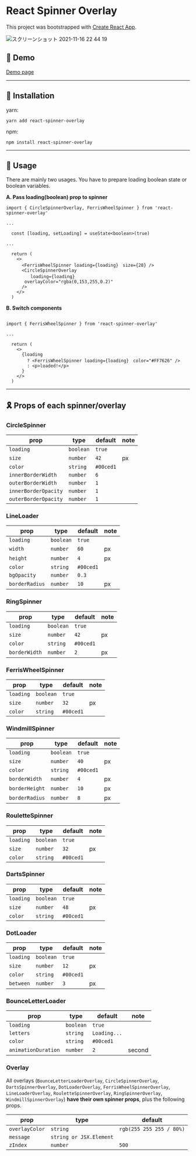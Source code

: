 # React Spinner Overlay

This project was bootstrapped with [Create React App](https://github.com/facebook/create-react-app).


![スクリーンショット 2021-11-16 22 44 19](https://user-images.githubusercontent.com/68284764/141996652-6cb38080-163f-469d-9851-25231151523a.png)


## 🚀 Demo

[Demo page](https://arisaokasaka.github.io/react-spinner-overlay/)

---

## 💫 Installation

yarn: 
```
yarn add react-spinner-overlay
```

npm: 
```
npm install react-spinner-overlay
```

---

## 📌 Usage
There are mainly two usages. You have to prepare loading boolean state or boolean variables.

**A. Pass loading(boolean) prop to spinner**
```
import { CircleSpinnerOverlay, FerrisWheelSpinner } from 'react-spinner-overlay'

...

  const [loading, setLoading] = useState<boolean>(true)

...

  return (
    <>
      <FerrisWheelSpinner loading={loading}　size={28} />
      <CircleSpinnerOverlay
      　　loading={loading} 
       overlayColor="rgba(0,153,255,0.2)"
      />
    </>
  )

```

**B. Switch components**
```

import { FerrisWheelSpinner } from 'react-spinner-overlay'

...

  return (
    <>
      {loading
        ? <FerrisWheelSpinner loading={loading}　color="#FF7626" />
        : <p>loaded!</p>
      }
    </>
  )
```

---

## 🎗 Props of each spinner/overlay

### CircleSpinner

| prop | type | default | note |
| --- | --- | --- | --- |
| `loading` | `boolean` | `true` | |
| `size` | `number` | `42` | px |
| `color` | `string` | `#00ced1` | |
| `innerBorderWidth` | `number` | `6` | |
| `outerBorderWidth` | `number` | `1` | |
| `innerBorderOpacity` | `number` | `1` | |
| `outerBorderOpacity` | `number` | `1` | |


### LineLoader

| prop | type | default | note |
| --- | --- | --- | --- |
| `loading` | `boolean` | `true` | |
| `width` | `number` | `60` | px |
| `height` | `number` | `4` | px |
| `color` | `string` | `#00ced1` | |
| `bgOpacity` | `number` | `0.3` | |
| `borderRadius` | `number` | `10` | px |


### RingSpinner

| prop | type | default | note |
| --- | --- | --- | --- |
| `loading` | `boolean` | `true` | |
| `size` | `number` | `42` | px |
| `color` | `string` | `#00ced1` |  |
| `borderWidth` | `number` | `2` | px |


### FerrisWheelSpinner

| prop | type | default | note |
| --- | --- | --- | --- |
| `loading` | `boolean` | `true` | |
| `size` | `number` | `32` | px |
| `color` | `string` | `#00ced1` |  |


### WindmillSpinner

| prop | type | default | note |
| --- | --- | --- | --- |
| `loading` | `boolean` | `true` | |
| `size` | `number` | `40` | px |
| `color` | `string` | `#00ced1` |  |
| `borderWidth` | `number` | `4` | px |
| `borderHeight` | `number` | `10` | px |
| `borderRadius` | `number` | `8` | px |


### RouletteSpinner

| prop | type | default | note |
| --- | --- | --- | --- |
| `loading` | `boolean` | `true` | |
| `size` | `number` | `32` | px |
| `color` | `string` | `#00ced1` |  |


### DartsSpinner

| prop | type | default | note |
| --- | --- | --- | --- |
| `loading` | `boolean` | `true` | |
| `size` | `number` | `48` | px |
| `color` | `string` | `#00ced1` |  |


### DotLoader

| prop | type | default | note |
| --- | --- | --- | --- |
| `loading` | `boolean` | `true` | |
| `size` | `number` | `12` | px |
| `color` | `string` | `#00ced1` |  |
| `between` | `number` | `3` | px |



### BounceLetterLoader

| prop | type | default | note |
| --- | --- | --- | --- |
| `loading` | `boolean` | `true` | |
| `letters` | `string` | `Loading...` | |
| `color` | `string` | `#00ced1` |  |
| `animationDuration` | `number` | `2` | second |


### Overlay
All overlays (`BounceLetterLoaderOverlay`, `CircleSpinnerOverlay`, `DartsSpinnerOverlay`, `DotLoaderOverlay`, `FerrisWheelSpinnerOverlay`, `LineLoaderOverlay`, `RouletteSpinnerOverlay`, `RingSpinnerOverlay`, `WindmillSpinnerOverlay`) **have their own spinner props**, plus the following props.


| prop | type | default |
| --- | --- | --- |
| `overlayColor` | `string` | `rgb(255 255 255 / 80%)` |
| `message` | `string or JSX.Element` | |
| `zIndex` | `number` | `500` |

